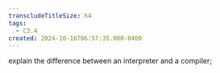 ```yaml
---
transcludeTitleSize: h4
tags:
  - C3.4
created: 2024-10-16T06:57:35.000-0400
---
```

explain the difference between an interpreter and a compiler;